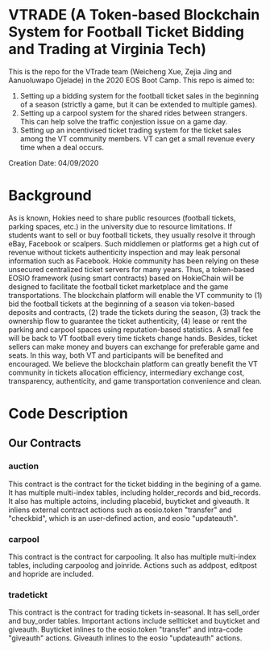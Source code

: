 # VTRADE (A Token-based Blockchain System for Football Ticket Bidding and Trading at Virginia Tech)
This is the repo for the VTrade team (Weicheng Xue, Zejia Jing and Aanuoluwapo Ojelade) in the 2020 EOS Boot Camp. This repo is aimed to:

1. Setting up a bidding system for the football ticket sales in the beginning of a season (strictly a game, but it can be extended to multiple games).
2. Setting up a carpool system for the shared rides between strangers. This can help solve the traffic conjestion issue on a game day.
3. Setting up an incentivised ticket trading system for the ticket sales among the VT community members. VT can get a small revenue every time when a deal occurs.

Creation Date: 04/09/2020

# Background
As is known, Hokies need to share public resources (football tickets, parking spaces, etc.) in the university due to resource limitations. If students want to sell or buy football tickets, they usually resolve it through eBay, Facebook or scalpers. Such middlemen or platforms get a high cut of revenue without tickets authenticity inspection and may leak personal information such as Facebook. Hokie community has been relying on these unsecured centralized ticket servers for many years. Thus, a token-based EOSIO framework (using smart contracts) based on HokieChain will be designed to facilitate the football ticket marketplace and the game transportations. The blockchain platform will enable the VT community to (1) bid the football tickets at the beginning of a season via token-based deposits and contracts,  (2) trade the tickets during the season, (3) track the ownership flow to guarantee the ticket authenticity, (4) lease or rent the parking and carpool spaces using reputation-based statistics. A small fee will be back to VT football every time tickets change hands. Besides, ticket sellers can make money and buyers can exchange for preferable game and seats. In this way, both VT and participants will be benefited and encouraged. We believe the blockchain platform can greatly benefit the VT community in tickets allocation efficiency, intermediary exchange cost, transparency, authenticity, and game transportation convenience and clean.

# Code Description

## Our Contracts

### auction
This contract is the contract for the ticket bidding in the begining of a game. It has multiple multi-index tables, including holder_records and bid_records. It also has multiple actoins, including placebid, buyticket and giveauth. It inliens external contract actions such as eosio.token "transfer" and "checkbid", which is an user-defined action, and eosio "updateauth". 

### carpool
This contract is the contract for carpooling. It also has multiple multi-index tables, including carpoolog and joinride. Actions such as addpost, editpost and hopride are included.

### tradetickt
This contract is the contract for trading tickets in-seasonal. It has sell_order and buy_order tables. Important actions include sellticket and buyticket and giveauth. Buyticket inlines to the eosio.token "transfer" and intra-code "giveauth" actions. Giveauth inlines to the eosio "updateauth" actions.
